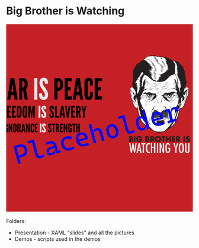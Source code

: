 
# Big Brother is Watching

![Big Brother/ Hania Bielawska](Presentation/Media/big-brother.png)

Folders:

- Presentation - XAML "slides" and all the pictures
- Demos - scripts used in the demos
